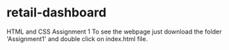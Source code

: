 # retail-dashboard
HTML and CSS Assignment 1
To see the webpage just download the folder 'Assignment1' and double click on index.html file.

